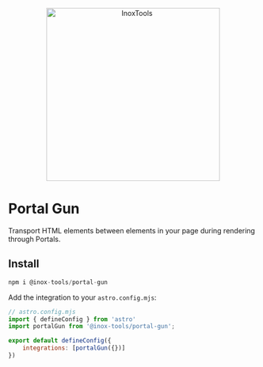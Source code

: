 <p align="center">
    <img alt="InoxTools" width="350px" src="https://github.com/Fryuni/inox-tools/blob/main/assets/shield.png?raw=true"/>
</p>

# Portal Gun

Transport HTML elements between elements in your page during rendering through Portals.

## Install

```js
npm i @inox-tools/portal-gun
```

Add the integration to your `astro.config.mjs`:

```js
// astro.config.mjs
import { defineConfig } from 'astro'
import portalGun from '@inox-tools/portal-gun';

export default defineConfig({
    integrations: [portalGun({})]
})
```
